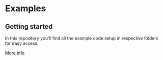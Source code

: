 # Examples

## Getting started

In this repository you'll find all the example code setup in respective folders for easy access.

[More info](https://medium.com/taager-tech-blog/clean-architecture-for-angular-applications-b7ab140f0d5a)